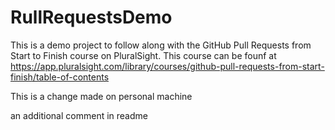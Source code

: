 # RullRequestsDemo

This is a demo project to follow along with the GitHub Pull Requests from Start to Finish course on PluralSight.
This course can be founf at https://app.pluralsight.com/library/courses/github-pull-requests-from-start-finish/table-of-contents


This is a change made on personal machine

an additional comment in readme